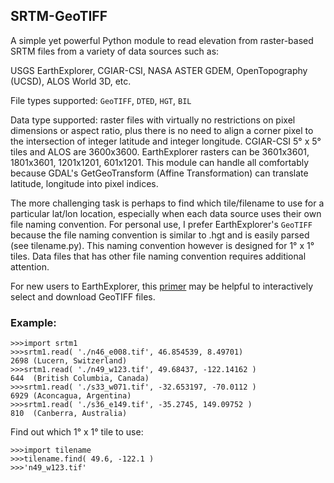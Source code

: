 ## SRTM-GeoTIFF
A simple yet powerful Python module to read elevation from raster-based SRTM files from a variety of data sources such as:

USGS EarthExplorer, CGIAR-CSI, NASA ASTER GDEM, OpenTopography (UCSD), ALOS World 3D, etc.

File types supported: `GeoTIFF`, `DTED`, `HGT`, `BIL`

Data type supported: raster files with virtually no restrictions on pixel dimensions or aspect ratio, plus there is no need to align a corner pixel to the intersection of integer latitude and integer longitude. CGIAR-CSI 5&deg; x 5&deg; tiles and ALOS are 3600x3600. EarthExplorer rasters can be 3601x3601, 1801x3601, 1201x1201, 601x1201. This module can handle all comfortably because GDAL's GetGeoTransform (Affine Transformation) can translate latitude, longitude into pixel indices.

The more challenging task is perhaps to find which tile/filename to use for a particular lat/lon location, especially when each data source uses their own file naming convention. For personal use, I prefer EarthExplorer's `GeoTIFF` because the file naming convention is similar to .hgt and is easily parsed (see tilename.py). This naming convention however is designed for 1&deg; x 1&deg; tiles. Data files that has other file naming convention requires additional attention.

For new users to EarthExplorer, this [primer](/EarthExplorer.md) may be helpful to interactively select and download GeoTIFF files.

### Example:
```
>>>import srtm1
>>>srtm1.read( './n46_e008.tif', 46.854539, 8.49701)
2698 (Lucern, Switzerland)
>>>srtm1.read( './n49_w123.tif', 49.68437, -122.14162 )
644  (British Columbia, Canada)
>>>srtm1.read( './s33_w071.tif', -32.653197, -70.0112 )
6929 (Aconcagua, Argentina)
>>>srtm1.read( './s36_e149.tif', -35.2745, 149.09752 )
810  (Canberra, Australia)
```
Find out which 1&deg; x 1&deg; tile to use:
```
>>>import tilename
>>>tilename.find( 49.6, -122.1 )
>>>'n49_w123.tif'
```
